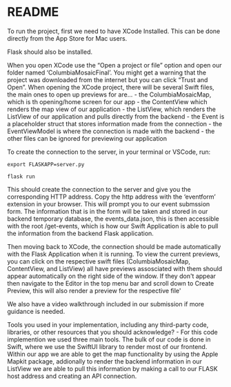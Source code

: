 # README 
To run the project, first we need to have XCode Installed. This can be done directly from the App Store for Mac users. 

Flask should also be installed. 

When you open XCode use the “Open a project or file” option and open our folder named ‘ColumbiaMosaicFinal’. You might get a warning that the project was downloaded from the internet but you can click “Trust and Open”. When opening the XCode project, there will be several Swift files, the main ones to open up previews for are...
    - the ColumbiaMosaicMap, which is th opening/home screen for our app
    - the ContentView which renders the map view of our application
    - the ListView, which renders the ListView of our application and pulls directly from the backend
    - the Event is a placeholder struct that stores information made from the connection
    - the EventViewModel is where the connection is made with the backend
    - the other files can be ignored for previewing our application
    
To create the connection to the server, in your terminal or VSCode, run:

`export FLASKAPP=server.py`

`flask run`

This should create the connection to the server and give you the corresponding HTTP address. Copy the http address with the ‘eventform’ extension in your browser. This will prompt you to our event submssion form. The information that is in the form will be taken and stored in our backend temporary database, the events_data.json, this is then accessible with the root /get-events, which is how our Swift Application is able to pull the information from the backend Flask application.

Then moving back to XCode, the connection should be made automatically with the Flask Application when it is running. To view the current previews, you can click on the respective swift files (ColumbiaMosaicMap, ContentView, and ListView) all have previews assosciated with them should appear automatically on the right side of the window. If they don't appear then navigate to the Editor in the top menu bar and scroll down to Create Preview, this will also render a preview for the respective file'

We also have a video walkthrough included in our submission if more guidance is needed.

Tools you used in your implementation, including any third-party code, libraries, or other resources that you should acknowledge?
    - For this code implemention we used three main tools. The bulk of our code is done in Swift, where we use the SwiftUI library to render most of our frontend. Within our app we are able to get the map functionality by using the Apple Mapkit package, addionally to render the backend information in our ListView we are able to pull this information by making a call to our FLASK host address and creating an API connection. 
